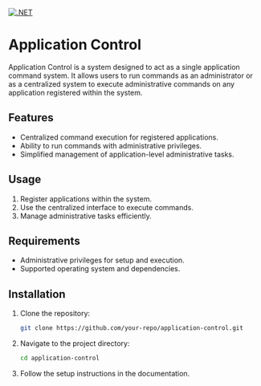[![.NET](https://github.com/ad-developer/email-queue/actions/workflows/dotnet.yml/badge.svg)](https://github.com/ad-developer/application-control/actions/workflows/dotnet.yml)

# Application Control

Application Control is a system designed to act as a single application command system. It allows users to run commands as an administrator or as a centralized system to execute administrative commands on any application registered within the system.

## Features

- Centralized command execution for registered applications.
- Ability to run commands with administrative privileges.
- Simplified management of application-level administrative tasks.

## Usage

1. Register applications within the system.
2. Use the centralized interface to execute commands.
3. Manage administrative tasks efficiently.

## Requirements

- Administrative privileges for setup and execution.
- Supported operating system and dependencies.

## Installation

1. Clone the repository:
    ```bash
    git clone https://github.com/your-repo/application-control.git
    ```
2. Navigate to the project directory:
    ```bash
    cd application-control
    ```
3. Follow the setup instructions in the documentation.
